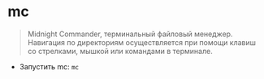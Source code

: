 # mc

> Midnight Commander, терминальный файловый менеджер.
> Навигация по директориям осуществляется при помощи клавиш со стрелками, мышкой или командами в терминале.

- Запустить mc:
`mc`
